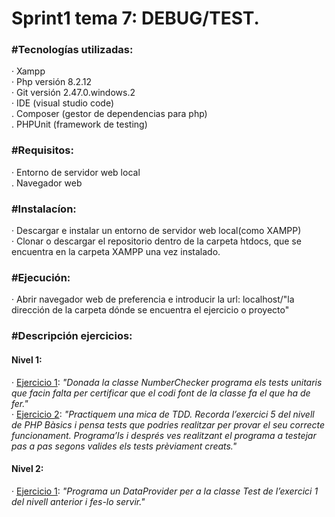 **<h1>Sprint1 tema 7: DEBUG/TEST.</h1>**

**<h3>#Tecnologías utilizadas:</h3>**
    · Xampp<br>
    · Php versión 8.2.12<br>
    · Git versión 2.47.0.windows.2<br>
    · IDE (visual studio code)<br>
    . Composer (gestor de dependencias para php)<br>
    . PHPUnit (framework de testing)

**<h3>#Requisitos:</h3>**
    · Entorno de servidor web local<br>
    . Navegador web

**<h3>#Instalacíon:</h3>**
    · Descargar e instalar un entorno de servidor web local(como XAMPP)<br>
    · Clonar o descargar el repositorio dentro de la carpeta htdocs, que se encuentra en la carpeta XAMPP una vez instalado.

**<h3>#Ejecución:</h3>**
    · Abrir navegador web de preferencia e introducir la url: localhost/"la dirección de la carpeta dónde se encuentra el ejercicio o proyecto"

**<h3>#Descripción ejercicios:</h3>**
    <h4>Nivel 1:</h4>
    · <a href="1.7.1_debug_test_nivell1">Ejercicio 1</a>: *"Donada la classe NumberChecker programa els tests unitaris que facin falta per certificar que el codi font de la classe fa el que ha de fer."*<br>
    · <a href="1.7.2_debug_test_nivell1">Ejercicio 2</a>: *"Practiquem una mica de TDD. Recorda l’exercici 5 del nivell de PHP Bàsics i pensa tests que podries realitzar per provar el seu correcte funcionament. Programa’ls i després ves realitzant el programa a testejar pas a pas segons valides els tests prèviament creats."*<br>
    <h4>Nivel 2:</h4>
    · <a href="1.7.1_debug_test_nivell2">Ejercicio 1</a>: *"Programa un DataProvider per a la classe Test de l’exercici 1 del nivell anterior i fes-lo servir."*<br>
   
    
    